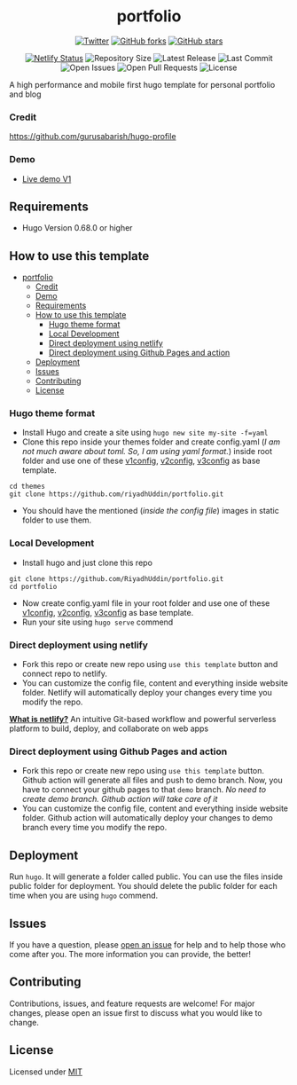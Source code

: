 <div align="center">
  
# portfolio 
 
[![Twitter](https://img.shields.io/twitter/url?label=Tweet&style=social&url=https%3A%2F%2Fgithub.com%2FRiyadhUddin%2Fportfolio)](https://twitter.com/intent/tweet?text=Wow:&url=https%3A%2F%2Fgithub.com%2FRiyadhUddin%2Fportfolio) [![GitHub forks](https://img.shields.io/github/forks/RiyadhUddin/portfolio?style=plastic)](https://github.com/RiyadhUddin/portfolio/network) [![GitHub stars](https://img.shields.io/github/stars/RiyadhUddin/portfolio?style=plastic)](https://github.com/RiyadhUddin/portfolio/stargazers)

[![Netlify Status](https://api.netlify.com/api/v1/badges/3eb20429-233a-4538-9d9b-2cadb3be7332/deploy-status)](https://app.netlify.com/sites/riyadhuddin/deploys)
![Repository Size](https://img.shields.io/github/repo-size/RiyadhUddin/portfolio)
![Latest Release](https://img.shields.io/github/v/release/RiyadhUddin/portfolio?include_prereleases)
![Last Commit](https://img.shields.io/github/last-commit/RiyadhUddin/portfolio)
![Open Issues](https://img.shields.io/github/issues/RiyadhUddin/portfolio?color=important)
![Open Pull Requests](https://img.shields.io/github/issues-pr/RiyadhUddin/portfolio?color=yellowgreen)
![License](https://img.shields.io/github/license/RiyadhUddin/portfolio)

</div>

A high performance and mobile first hugo template for personal portfolio and blog

### Credit

https://github.com/gurusabarish/hugo-profile

### Demo

- [Live demo V1](https://riyadhuddin.netlify.app/)


## Requirements

- Hugo Version 0.68.0 or higher

## How to use this template

- [portfolio](#portfolio)
    - [Credit](#credit)
    - [Demo](#demo)
  - [Requirements](#requirements)
  - [How to use this template](#how-to-use-this-template)
    - [Hugo theme format](#hugo-theme-format)
    - [Local Development](#local-development)
    - [Direct deployment using netlify](#direct-deployment-using-netlify)
    - [Direct deployment using Github Pages and action](#direct-deployment-using-github-pages-and-action)
  - [Deployment](#deployment)
  - [Issues](#issues)
  - [Contributing](#contributing)
  - [License](#license)


### Hugo theme format

- Install Hugo and create a site using `hugo new site my-site -f=yaml`
- Clone this repo inside your themes folder and create config.yaml (_I am not much aware about toml. So, I am using yaml format._) inside root folder and use one of these [v1config](https://github.com/RiyadhUddin/portfolio/blob/master/website/v1.yaml), [v2config](https://github.com/RiyadhUddin/portfolio/blob/master/website/v2.yaml), [v3config](https://github.com/RiyadhUddin/portfolio/blob/master/website/v3.yaml) as base template.

```
cd themes
git clone https://github.com/riyadhUddin/portfolio.git
```

- You should have the mentioned (_inside the config file_) images in static folder to use them.

### Local Development

- Install hugo and just clone this repo

```
git clone https://github.com/RiyadhUddin/portfolio.git
cd portfolio
```

- Now create config.yaml file in your root folder and use one of these [v1config](https://github.com/riyadhUddin/portfolio/blob/master/website/v1.yaml), [v2config](https://github.com/riyadhUddin/portfolio/blob/master/website/v2.yaml), [v3config](https://github.com/riyadhUddin/portfolio/blob/master/website/v3.yaml) as base template.
- Run your site using `hugo serve` commend

### Direct deployment using netlify

- Fork this repo or create new repo using `use this template` button and connect repo to netlify.
- You can customize the config file, content and everything inside website folder. Netlify will automatically deploy your changes every time you modify the repo.

**[What is netlify?](https://www.netlify.com/about/)** An intuitive Git-based workflow and powerful serverless platform to build, deploy, and collaborate on web apps

### Direct deployment using Github Pages and action

- Fork this repo or create new repo using `use this template` button. Github action will generate all files and push to demo branch. Now, you have to connect your github pages to that `demo` branch. _No need to create demo branch. Github action will take care of it_
- You can customize the config file, content and everything inside website folder. Github action will automatically deploy your changes to demo branch every time you modify the repo.

## Deployment

Run `hugo`. It will generate a folder called public. You can use the files inside public folder for deployment. You should delete the public folder for each time when you are using `hugo` commend.

## Issues

If you have a question, please [open an issue](https://github.com/gurusabarish/hugo-profile/issues) for help and to help those who come after you. The more information you can provide, the better!

## Contributing

Contributions, issues, and feature requests are welcome! For major changes, please open an issue first to discuss what you would like to change.

## License

Licensed under [MIT](LICENSE)
